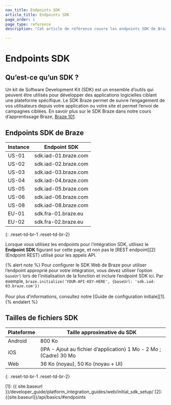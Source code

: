 ```yaml
---
nav_title: Endpoints SDK
article_title: Endpoints SDK
page_order: 1
page_type: reference
description: "Cet article de référence couvre les endpoints SDK de Braze et leur utilisation."

---
```


# Endpoints SDK

## Qu’est-ce qu’un SDK ?

Un kit de Software Development Kit (SDK) est un ensemble d’outils qui peuvent être utilisés pour développer des applications logicielles ciblant une plateforme spécifique. Le SDK Braze permet de suivre l’engagement de vos utilisateurs depuis votre application ou votre site et permet l’envoi de campagnes ciblées. En savoir plus sur le SDK Braze dans notre cours d’apprentissage Braze, [Braze 101][85].

## Endpoints SDK de Braze

|Instance | Endpoint SDK
|---|---|
|US-01 | sdk.iad-01.braze.com |
|US-02 | sdk.iad-02.braze.com |
|US-03 | sdk.iad-03.braze.com |
|US-04 | sdk.iad-04.braze.com |
|US-05 | sdk.iad-05.braze.com |
|US-06 | sdk.iad-06.braze.com |
|US-08 | sdk.iad-08.braze.com |
|EU-01 | sdk.fra-01.braze.eu |
|EU-02 | sdk.fra-02.braze.eu |
{: .reset-td-br-1 .reset-td-br-2}

Lorsque vous utilisez les endpoints pour l’intégration SDK, utilisez le **Endpoint SDK** figurant sur cette page, et non pas le [REST endpoint][2] (Endpoint REST) utilisé pour les appels API.

{% alert note %}
Pour configurer le SDK Web de Braze pour utiliser l’endpoint approprié pour votre intégration, vous devez utiliser l’option `baseUrl` lors de l’initialisation de la fonction et inclure l’endpoint SDK ici. Par exemple, `braze.initialize('YOUR-API-KEY-HERE', {baseUrl: 'sdk.iad-03.braze.com'})`
<br><br>Pour plus d’informations, consultez notre [Guide de configuration initiale][1].
{% endalert %}

## Tailles de fichiers SDK

| Plateforme | Taille approximative du SDK |
|---|---|
| Android | 800 Ko |
| iOS | (IPA - Ajout au fichier d’application) 1 Mo - 2 Mo ; (Cadre) 30 Mo |
| Web | 36 Ko (noyau), 50 Ko (noyau + UI) |
{: .reset-td-br-1 .reset-td-br-2}

[85]: https://learning.braze.com/braze-101
[1]: {{ site.baseurl }}/developer_guide/platform_integration_guides/web/initial_sdk_setup/
[2]: {{site.baseurl}}/api/basics/#endpoints
